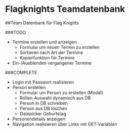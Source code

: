 # Flagknights Teamdatenbank
##Team Datenbank für Flag Knights

###TODO
* Termine erstellen und anzeigen
  * Formular um neuen Termin zu erstellen
  * Sortieren nach Art der Termine
  * Kopierfunktion für Termine
* Ein-/Ausblenden vergangener Termine


###COMPLETE
* Login mit Passwort realisieren
* Person erstellen
  * Formular um Person zu erstellen (Modal)
  * Rollen-Auswahl dynamisch aus DB
  * Person in DB schreiben
  * Person aus DB löschen
  * Datepicker Geburtstag
* Personendetails anzeigen
* Navigation realisieren über Links mit GET-Variablen
